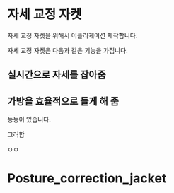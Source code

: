 # 자세 교정 자켓

자세 교정 자켓을 위해서 어플리케이션 제작합니다.

자세 교정 자켓은 다음과 같은 기능을 가집니다.


## 실시간으로 자세를 잡아줌

## 가방을 효율적으로 들게 해 줌

등등이 있습니다.

그러합

ㅇㅇ

# Posture_correction_jacket

